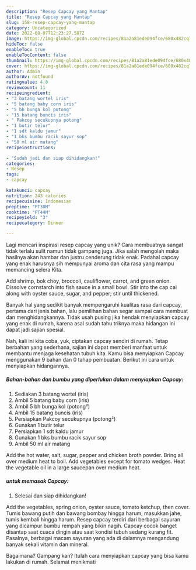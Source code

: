 ```yaml
---
description: "Resep Capcay yang Mantap"
title: "Resep Capcay yang Mantap"
slug: 158-resep-capcay-yang-mantap
category: Uncategorized
date: 2022-08-07T12:23:27.587Z
image: https://img-global.cpcdn.com/recipes/81a2a81ede094fce/680x482cq70/capcay-foto-resep-utama.jpg
hideToc: false
enableToc: true
enableTocContent: false
thumbnail: https://img-global.cpcdn.com/recipes/81a2a81ede094fce/680x482cq70/capcay-foto-resep-utama.jpg
cover: https://img-global.cpcdn.com/recipes/81a2a81ede094fce/680x482cq70/capcay-foto-resep-utama.jpg
author: Admin
authorAv: notfound
ratingvalue: 4.8
reviewcount: 11
recipeingredient:
- "3 batang wortel iris"
- "5 batang baby corn iris"
- "5 bh bunga kol potong"
- "15 batang buncis iris"
- " Pakcoy secukupnya potong"
- "1 butir telur"
- "1 sdt kaldu jamur"
- "1 bks bumbu racik sayur sop"
- "50 ml air matang"
recipeinstructions:

- "Sudah jadi dan siap dihidangkan!"
categories:
- Resep
tags:
- capcay

katakunci: capcay 
nutrition: 243 calories
recipecuisine: Indonesian
preptime: "PT30M"
cooktime: "PT44M"
recipeyield: "3"
recipecategory: Dinner

---
```





Lagi mencari inspirasi resep capcay yang unik? Cara membuatnya sangat tidak terlalu sulit namun tidak gampang juga. Jika salah mengolah maka hasilnya akan hambar dan justru cenderung tidak enak. Padahal capcay yang enak harusnya sih mempunyai aroma dan cita rasa yang mampu memancing selera Kita.





Add shrimp, bok choy, broccoli, cauliflower, carrot, and green onion. Dissolve cornstarch into fish sauce in a small bowl. Stir into the cap cai along with oyster sauce, sugar, and pepper; stir until thickened.

Banyak hal yang sedikit banyak mempengaruhi kualitas rasa dari capcay, pertama dari jenis bahan, lalu pemilihan bahan segar sampai cara membuat dan menghidangkannya. Tidak usah pusing jika hendak menyiapkan capcay yang enak di rumah, karena asal sudah tahu triknya maka hidangan ini dapat jadi sajian spesial.






Nah, kali ini kita coba, yuk, ciptakan capcay sendiri di rumah. Tetap berbahan yang sederhana, sajian ini dapat memberi manfaat untuk membantu menjaga kesehatan tubuh kita. Kamu bisa menyiapkan Capcay menggunakan 9 bahan dan 0 tahap pembuatan. Berikut ini cara untuk menyiapkan hidangannya.

<!--inarticleads1-->

##### Bahan-bahan dan bumbu yang diperlukan dalam menyiapkan Capcay:

1. Sediakan 3 batang wortel (iris)
1. Ambil 5 batang baby corn (iris)
1. Ambil 5 bh bunga kol (potong²)
1. Ambil 15 batang buncis (iris)
1. Persiapkan  Pakcoy secukupnya (potong²)
1. Gunakan 1 butir telur
1. Persiapkan 1 sdt kaldu jamur
1. Gunakan 1 bks bumbu racik sayur sop
1. Ambil 50 ml air matang


Add the hot water, salt, sugar, pepper and chicken broth powder. Bring all over medium heat to boil. Add vegetables except for tomato wedges. Heat the vegetable oil in a large saucepan over medium heat. 

<!--inarticleads2-->

#####  untuk memasak Capcay:


1. Selesai dan siap dihidangkan!

Add the vegetables, spring onion, oyster sauce, tomato ketchup, then cover. Tumis bawang putih dan bawang bombay hingga harum, masukkan jahe, tumis kembali hingga harum. Resep capcay terdiri dari berbagai sayuran yang dicampur bumbu rempah yang bikin nagih. Capcay cocok banget disantap saat cuaca dingin atau saat kondisi tubuh sedang kurang fit. Pasalnya, berbagai macam sayuran yang ada di dalamnya mengandung banyak sekali vitamin dan mineral. 

Bagaimana? Gampang kan? Itulah cara menyiapkan capcay yang bisa kamu lakukan di rumah. Selamat menikmati
